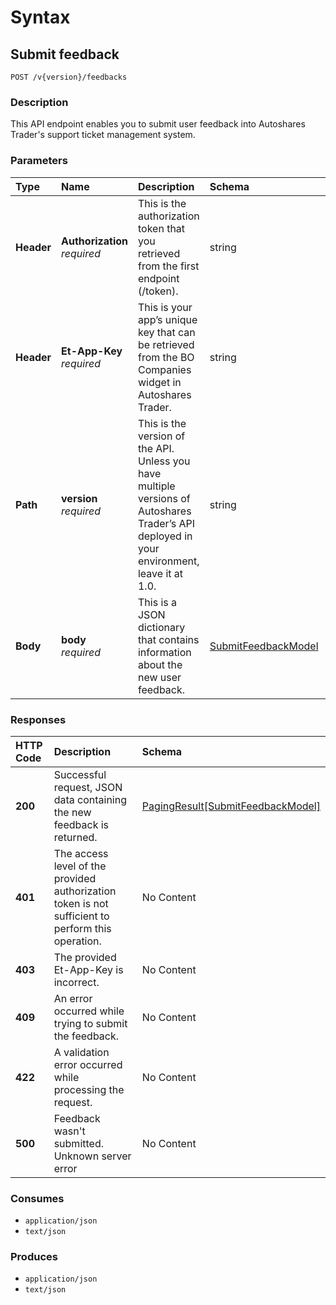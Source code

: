 # Syntax

## Submit feedback

```text
POST /v{version}/feedbacks
```

### Description

This API endpoint enables you to submit user feedback into Autoshares Trader's support ticket management system.

### Parameters

| Type | Name | Description | Schema | Default |
| :--- | :--- | :--- | :--- | :--- |
| **Header** | **Authorization**   _required_ | This is the authorization token that you retrieved from the first endpoint \(/token\). | string |  |
| **Header** | **Et-App-Key**   _required_ | This is your app’s unique key that can be retrieved from the BO Companies widget in Autoshares Trader. | string |  |
| **Path** | **version**   _required_ | This is the version of the API. Unless you have multiple versions of Autoshares Trader’s API deployed in your environment, leave it at 1.0. | string | `"1"` |
| **Body** | **body**   _required_ | This is a JSON dictionary that contains information about the new user feedback. | [SubmitFeedbackModel](feedbacks_submitfeedback.md#submitfeedbackmodel) |  |

### Responses

| HTTP Code | Description | Schema |
| :--- | :--- | :--- |
| **200** | Successful request, JSON data containing the new feedback is returned. | [PagingResult\[SubmitFeedbackModel\]](feedbacks_submitfeedback.md#pagingresult-submitfeedbackmodel) |
| **401** | The access level of the provided authorization token is not sufficient to perform this operation. | No Content |
| **403** | The provided Et-App-Key is incorrect. | No Content |
| **409** | An error occurred while trying to submit the feedback. | No Content |
| **422** | A validation error occurred while processing the request. | No Content |
| **500** | Feedback wasn't submitted. Unknown server error | No Content |

### Consumes

* `application/json`
* `text/json`

### Produces

* `application/json`
* `text/json`

